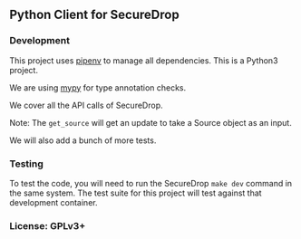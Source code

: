 ## Python Client for SecureDrop

### Development

This project uses [pipenv](https://docs.pipenv.org) to manage all dependencies.
This is a Python3 project.

We are using [mypy](http://mypy-lang.org) for type annotation checks.

We cover all the API calls of SecureDrop.

Note: The `get_source` will get an update to take a Source object as an input.

We will also add a bunch of more tests.


### Testing

To test the code, you will need to run the SecureDrop `make dev` command in the same system. The test suite for
this project will test against that development container.

### License: GPLv3+
